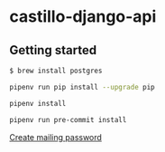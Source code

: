# castillo-django-api

## Getting started

```bash
$ brew install postgres
```

```bash
pipenv run pip install --upgrade pip
```

```bash
pipenv install
```

```bash
pipenv run pre-commit install
```

[Create mailing password](https://support.google.com/accounts/answer/185833?hl=es-419)

